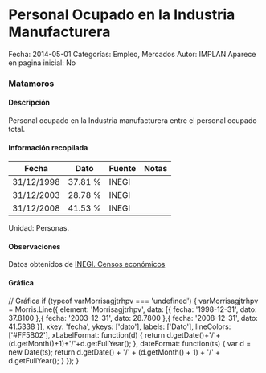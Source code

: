 Personal Ocupado en la Industria Manufacturera
=====

Fecha: 2014-05-01
Categorías: Empleo, Mercados
Autor: IMPLAN
Aparece en pagina inicial: No

### Matamoros

#### Descripción

Personal ocupado en la Industria manufacturera entre el personal ocupado total.

<!-- break -->

#### Información recopilada

<table class="table table-hover table-bordered matriz">
  <thead>
    <tr><th>Fecha</th><th>Dato</th><th>Fuente</th><th>Notas</th></tr>
  </thead>
  <tbody>
    <tr><td class="centrado">31/12/1998</td><td class="derecha">37.81 %</td><td>INEGI</td><td></td></tr>
    <tr><td class="centrado">31/12/2003</td><td class="derecha">28.78 %</td><td>INEGI</td><td></td></tr>
    <tr><td class="centrado">31/12/2008</td><td class="derecha">41.53 %</td><td>INEGI</td><td></td></tr>
  </tbody>
</table>

Unidad: Personas.

#### Observaciones

Datos obtenidos de [INEGI. Censos económicos](http://www3.inegi.org.mx/sistemas/saic/)

#### Gráfica

<div id="Morrisagjtrhpv" class="grafica"></div>
  // Gráfica
  if (typeof varMorrisagjtrhpv === 'undefined') {
    varMorrisagjtrhpv = Morris.Line({
      element: 'Morrisagjtrhpv',
      data: [{ fecha: '1998-12-31', dato: 37.8100 },{ fecha: '2003-12-31', dato: 28.7800 },{ fecha: '2008-12-31', dato: 41.5338 }],
      xkey: 'fecha',
      ykeys: ['dato'],
      labels: ['Dato'],
      lineColors: ['#FF5B02'],
      xLabelFormat: function(d) { return d.getDate()+'/'+(d.getMonth()+1)+'/'+d.getFullYear(); },
      dateFormat: function(ts) { var d = new Date(ts); return d.getDate() + '/' + (d.getMonth() + 1) + '/' + d.getFullYear(); }
    });
  }
